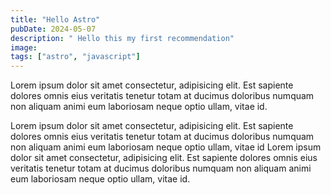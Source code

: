 ```yaml
---
title: "Hello Astro"
pubDate: 2024-05-07
description: " Hello this my first recommendation"
image:
tags: ["astro", "javascript"]
---
```


Lorem ipsum dolor sit amet consectetur, adipisicing elit. Est sapiente dolores omnis eius veritatis tenetur totam at ducimus doloribus numquam non aliquam animi eum laboriosam neque optio ullam, vitae id.

Lorem ipsum dolor sit amet consectetur, adipisicing elit. Est sapiente dolores omnis eius veritatis tenetur totam at ducimus doloribus numquam non aliquam animi eum laboriosam neque optio ullam, vitae id Lorem ipsum dolor sit amet consectetur, adipisicing elit. Est sapiente dolores omnis eius veritatis tenetur totam at ducimus doloribus numquam non aliquam animi eum laboriosam neque optio ullam, vitae id.